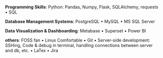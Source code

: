 **Programming Skills**: 
  Python: Pandas, Numpy, Flask, SQLAlchemy, requests • SQL

**Database Management Systems**: 
  PostgreSQL • MySQL • MS SQL Server 

**Data Visualization & Dashboarding**: 
  Metabase • Superset • Power&nbsp;BI

**others**: 
  FOSS fan • Linux Comfortable • Git • Server-side development: SSHing, Code & debug in terminal, handling connections between server and db, etc. • LaTex • Jira


  